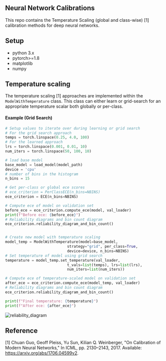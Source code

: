 ## Neural Network Calibrations
This repo contains the Temperature Scaling (global and class-wise) [1] calibration methods for deep neural networks.

## Setup
- python 3.x
- pytorch>=1.8
- matplotlib
- numpy

## Temperature scaling
The temperature scaling [1] approaches are implemented within the `ModelWithTemperature` class. This class can either learn or grid-search for an appropriate temperature scalar both globally or per-class.

#### Example (Grid Search)
```python
# Setup values to iterate over during learning or grid search
# For the grid search approach
temps = torch.linspace(0.25, 4.0, 100)
# For the learned approach
lrs = torch.linspace(0.001, 0.01, 10)
num_iters = torch.linspace(50, 100, 10)

# load base model
base_model = load_model(model_path)
device = 'cpu'
# number of bins in the histogram
n_bins = 15

# Get per-class or global ece scores
# ece_criterion = PerClassECE(n_bins=NBINS)
ece_criterion = ECE(n_bins=NBINS)

# Compute ece of model on validation set
before_ece = ece_criterion.compute_ece(model, val_loader)
print(f"Before ece: {before_ece}")
# Reliability diagrams and bin count diagram
ece_criterion.reliability_diagram_and_bin_count()


# Create new model with temperature scaling
model_temp = ModelWithTemperature(model=base_model,
                            strategy="grid", per_class=True,
                            device=device, n_bins=NBINS)
# Set temperature of model using grid search
temperature = model_temp.set_temperature(val_loader,
                            t_vals=list(temps), lrs=list(lrs),
                            num_iters=list(num_iters))

# Compute ece of temperature-scaled model on validation set
after_ece = ece_criterion.compute_ece(model_temp, val_loader)
# Reliability diagrams and bin count diagram
ece_criterion.reliability_diagram_and_bin_count()

print(f"Final temperature: {temperature}")
print(f"After ece: {after_ece}")
```

![reliability_diagram](../assets/reliability_diagram.png)

## Reference
[1] Chuan Guo, Geoff Pleiss, Yu Sun, Kilian Q. Weinberger, "On Calibration of Modern Neural Networks," In ICML, pp. 2130–2143, 2017.
Available: https://arxiv.org/abs/1706.04599v2.
